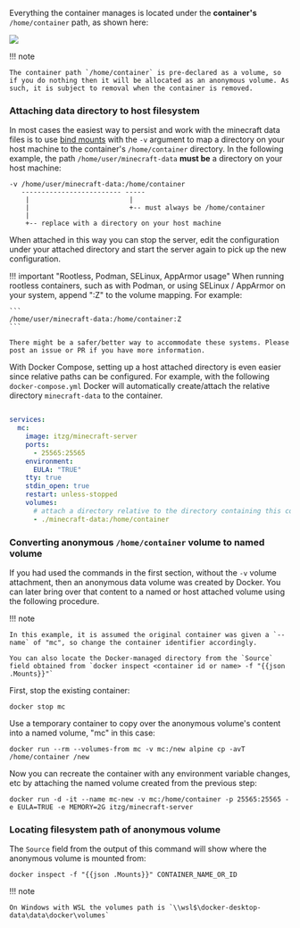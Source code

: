 Everything the container manages is located under the **container's** `/home/container` path, as shown here:

![](img/level-vs-world.drawio.png)

!!! note

    The container path `/home/container` is pre-declared as a volume, so if you do nothing then it will be allocated as an anonymous volume. As such, it is subject to removal when the container is removed. 

### Attaching data directory to host filesystem

In most cases the easiest way to persist and work with the minecraft data files is to use [bind mounts](https://docs.docker.com/storage/bind-mounts/) with the `-v` argument to map a directory on your host machine to the container's `/home/container` directory. In the following example, the path `/home/user/minecraft-data` **must be** a directory on your host machine:

    -v /home/user/minecraft-data:/home/container
       ------------------------- -----
        |                         |
        |                         +-- must always be /home/container
        |
        +-- replace with a directory on your host machine

When attached in this way you can stop the server, edit the configuration under your attached directory and start the server again to pick up the new configuration.

!!! important "Rootless, Podman, SELinux, AppArmor usage"
    When running rootless containers, such as with Podman, or using SELinux / AppArmor on your system, append ":Z" to the volume mapping. For example:

    ```
    /home/user/minecraft-data:/home/container:Z
    ```

    There might be a safer/better way to accommodate these systems. Please post an issue or PR if you have more information.
    
With Docker Compose, setting up a host attached directory is even easier since relative paths can be configured. For example, with the following `docker-compose.yml` Docker will automatically create/attach the relative directory `minecraft-data` to the container.

``` yaml title="docker-compose.yml"

services:
  mc:
    image: itzg/minecraft-server
    ports:
      - 25565:25565
    environment:
      EULA: "TRUE"
    tty: true
    stdin_open: true
    restart: unless-stopped
    volumes:
      # attach a directory relative to the directory containing this compose file
      - ./minecraft-data:/home/container
```

### Converting anonymous `/home/container` volume to named volume

If you had used the commands in the first section, without the `-v` volume attachment, then an anonymous data volume was created by Docker. You can later bring over that content to a named or host attached volume using the following procedure.

!!! note 

    In this example, it is assumed the original container was given a `--name` of "mc", so change the container identifier accordingly.
    
    You can also locate the Docker-managed directory from the `Source` field obtained from `docker inspect <container id or name> -f "{{json .Mounts}}"`

First, stop the existing container:

``` shell
docker stop mc
```

Use a temporary container to copy over the anonymous volume's content into a named volume, "mc" in this case:

``` shell
docker run --rm --volumes-from mc -v mc:/new alpine cp -avT /home/container /new
```

Now you can recreate the container with any environment variable changes, etc by attaching the named volume created from the previous step:

``` shell
docker run -d -it --name mc-new -v mc:/home/container -p 25565:25565 -e EULA=TRUE -e MEMORY=2G itzg/minecraft-server
```

### Locating filesystem path of anonymous volume

The `Source` field from the output of this command will show where the anonymous volume is mounted from:

``` shell
docker inspect -f "{{json .Mounts}}" CONTAINER_NAME_OR_ID
```

!!! note

    On Windows with WSL the volumes path is `\\wsl$\docker-desktop-data\data\docker\volumes`
